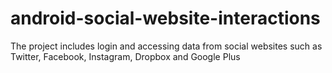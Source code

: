 # android-social-website-interactions
The project includes login and accessing data from social websites such as Twitter, Facebook, Instagram, Dropbox and Google Plus
